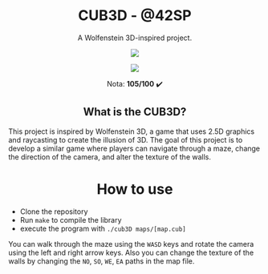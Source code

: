 <h1 align="center"><strong>CUB3D - @42SP</strong></h1>

<p align="center">A Wolfenstein 3D-inspired project.</p>

<p align="center"><a href="https://www.42sp.org.br/" target="_blank"><img src="https://img.shields.io/static/v1?label=&message=SP&color=000&style=for-the-badge&logo=42""></a></p>
<p align="center"><img src="https://github.com/ayogun/42-project-badges/raw/main/badges/cub3dm.png"> </p>
 <p align="center">Nota: <strong>105/100</strong> ✔️ </p>

<h2 align="center"><strong>What is the CUB3D?</strong></h2>

This project is inspired by Wolfenstein 3D, a game that uses 2.5D graphics and raycasting to create the illusion of 3D. The goal of this project is to develop a similar game where players can navigate through a maze, change the direction of the camera, and alter the texture of the walls.
<h1 align="center"><strong></strong>How to use</h1>

- Clone the repository
- Run `make` to compile the library
- execute the program with `./cub3D maps/[map.cub]`

You can walk through the maze using the `WASD` keys and rotate the camera using the left and right arrow keys. Also you can change the texture of the walls by changing the `NO`, `SO`, `WE`, `EA` paths in the map file.
